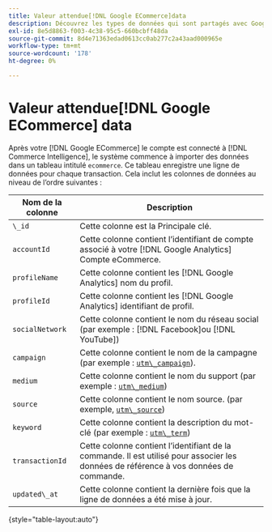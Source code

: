 ```yaml
---
title: Valeur attendue[!DNL Google ECommerce]data
description: Découvrez les types de données qui sont partagés avec Google ECommerce.
exl-id: 8e5d8863-f003-4c38-95c5-660bcbff48da
source-git-commit: 8d4e71363edad0613cc0ab277c2a43aad000965e
workflow-type: tm+mt
source-wordcount: '178'
ht-degree: 0%

---
```


# Valeur attendue[!DNL Google ECommerce] data

Après votre [!DNL Google ECommerce] le compte est connecté à [!DNL Commerce Intelligence], le système commence à importer des données dans un tableau intitulé `ecommerce`. Ce tableau enregistre une ligne de données pour chaque transaction. Cela inclut les colonnes de données au niveau de l’ordre suivantes :

| Nom de la colonne | Description |
|-----|-----|
| `\_id` | Cette colonne est la Principale clé. |
| `accountId` | Cette colonne contient l’identifiant de compte associé à votre [!DNL Google Analytics] Compte eCommerce. |
| `profileName` | Cette colonne contient les [!DNL Google Analytics] nom du profil. |
| `profileId` | Cette colonne contient les [!DNL Google Analytics] identifiant de profil. |
| `socialNetwork` | Cette colonne contient le nom du réseau social (par exemple : [!DNL Facebook]ou [!DNL YouTube]) |
| `campaign` | Cette colonne contient le nom de la campagne (par exemple : [`utm\_campaign`](https://support.google.com/analytics/answer/1033867?hl=en)). |
| `medium` | Cette colonne contient le nom du support (par exemple : [`utm\_medium`](https://support.google.com/analytics/answer/1033867?hl=en)) |
| `source` | Cette colonne contient le nom source. (par exemple, [`utm\_source`](https://support.google.com/analytics/answer/1033867?hl=en)) |
| `keyword` | Cette colonne contient la description du mot-clé (par exemple : [`utm\_term`](https://support.google.com/analytics/answer/1033867?hl=en)) |
| `transactionId` | Cette colonne contient l’identifiant de la commande. Il est utilisé pour associer les données de référence à vos données de commande. |
| `updated\_at` | Cette colonne contient la dernière fois que la ligne de données a été mise à jour. |

{style="table-layout:auto"}
